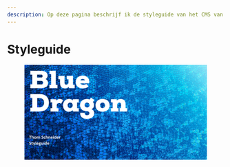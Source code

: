 ```yaml
---
description: Op deze pagina beschrijf ik de styleguide van het CMS van Blue Dragon.
---
```


# Styleguide

<figure><img src="../.gitbook/assets/vakstyleguide.png" alt=""><figcaption></figcaption></figure>
